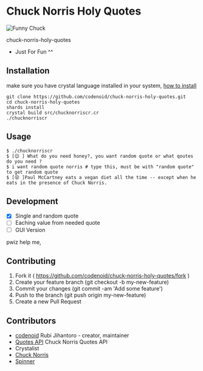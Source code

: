 # Chuck Norris Holy Quotes

![Funny Chuck](https://s23.postimg.org/spvt3vh97/chuck.gif)

chuck-norris-holy-quotes

* Just For Fun ^^

## Installation

make sure you have crystal language installed in your system, [how to install](http://jihantoro.net/read/install-crystal-language-on-ubuntu)


```
git clone https://github.com/codenoid/chuck-norris-holy-quotes.git
cd chuck-norris-holy-quotes
shards install
crystal build src/chucknorriscr.cr
./chucknorriscr
```


## Usage


```
$ ./chucknorriscr
$ [😌 ] What do you need honey?, you want random quote or what qoutes do you need ?
$ i want random quote norris # type this, must be with "random quote" to get random quote
$ [😝 ]Paul McCartney eats a vegan diet all the time -- except when he eats in the presence of Chuck Norris.
```

## Development

- [x] Single and random quote
- [ ] Eaching value from needed quote
- [ ] GUI Version

pwiz help me,

## Contributing

1. Fork it ( https://github.com/codenoid/chuck-norris-holy-quotes/fork )
2. Create your feature branch (git checkout -b my-new-feature)
3. Commit your changes (git commit -am 'Add some feature')
4. Push to the branch (git push origin my-new-feature)
5. Create a new Pull Request

## Contributors

- [codenoid](https://github.com/codenoid) Rubi Jihantoro - creator, maintainer
- [Quotes API](http://api.chucknorris.io/) Chuck Norris Quotes API
- Crystalist
- [Chuck Norris](https://en.m.wikipedia.org/wiki/Chuck_Norris) 
- [Spinner](http://github.com/askn/spinner)

